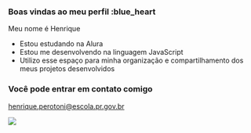 ### Boas vindas ao meu perfil :blue_heart
Meu nome é Henrique
- Estou estudando na Alura
- Estou me desenvolvendo na linguagem JavaScript
- Utilizo esse espaço para minha organização e compartilhamento dos meus projetos desenvolvidos
### Você pode entrar em contato comigo

henrique.perotoni@escola.pr.gov.br

![](https://tenor.com/pt-BR/view/puppy-cup-good-morning-cute-puppy-yawn-gif-17103303937571205783)
